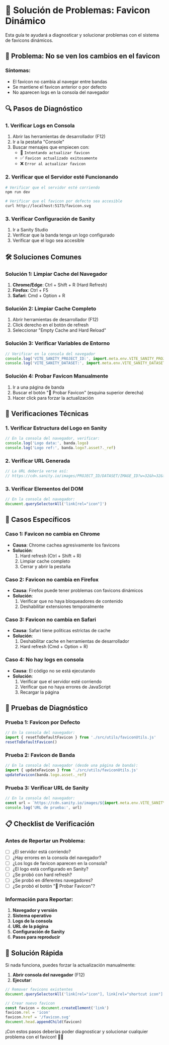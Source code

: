 # 🔧 Solución de Problemas: Favicon Dinámico

Esta guía te ayudará a diagnosticar y solucionar problemas con el sistema de favicons dinámicos.

## 🚨 **Problema: No se ven los cambios en el favicon**

### **Síntomas:**
- El favicon no cambia al navegar entre bandas
- Se mantiene el favicon anterior o por defecto
- No aparecen logs en la consola del navegador

## 🔍 **Pasos de Diagnóstico**

### **1. Verificar Logs en Consola**
1. Abrir las herramientas de desarrollador (F12)
2. Ir a la pestaña "Console"
3. Buscar mensajes que empiecen con:
   - 🔄 `Intentando actualizar favicon`
   - ✅ `Favicon actualizado exitosamente`
   - ❌ `Error al actualizar favicon`

### **2. Verificar que el Servidor esté Funcionando**
```bash
# Verificar que el servidor esté corriendo
npm run dev

# Verificar que el favicon por defecto sea accesible
curl http://localhost:5173/favicon.svg
```

### **3. Verificar Configuración de Sanity**
1. Ir a Sanity Studio
2. Verificar que la banda tenga un logo configurado
3. Verificar que el logo sea accesible

## 🛠️ **Soluciones Comunes**

### **Solución 1: Limpiar Cache del Navegador**
1. **Chrome/Edge**: Ctrl + Shift + R (Hard Refresh)
2. **Firefox**: Ctrl + F5
3. **Safari**: Cmd + Option + R

### **Solución 2: Limpiar Cache Completo**
1. Abrir herramientas de desarrollador (F12)
2. Click derecho en el botón de refresh
3. Seleccionar "Empty Cache and Hard Reload"

### **Solución 3: Verificar Variables de Entorno**
```javascript
// Verificar en la consola del navegador
console.log('VITE_SANITY_PROJECT_ID:', import.meta.env.VITE_SANITY_PROJECT_ID)
console.log('VITE_SANITY_DATASET:', import.meta.env.VITE_SANITY_DATASET)
```

### **Solución 4: Probar Favicon Manualmente**
1. Ir a una página de banda
2. Buscar el botón "🧪 Probar Favicon" (esquina superior derecha)
3. Hacer click para forzar la actualización

## 🔧 **Verificaciones Técnicas**

### **1. Verificar Estructura del Logo en Sanity**
```javascript
// En la consola del navegador, verificar:
console.log('Logo data:', banda.logo)
console.log('Logo ref:', banda.logo?.asset?._ref)
```

### **2. Verificar URL Generada**
```javascript
// La URL debería verse así:
// https://cdn.sanity.io/images/PROJECT_ID/DATASET/IMAGE_ID?w=32&h=32&fit=crop&crop=center
```

### **3. Verificar Elementos del DOM**
```javascript
// En la consola del navegador:
document.querySelectorAll('link[rel="icon"]')
```

## 🎯 **Casos Específicos**

### **Caso 1: Favicon no cambia en Chrome**
- **Causa**: Chrome cachea agresivamente los favicons
- **Solución**: 
  1. Hard refresh (Ctrl + Shift + R)
  2. Limpiar cache completo
  3. Cerrar y abrir la pestaña

### **Caso 2: Favicon no cambia en Firefox**
- **Causa**: Firefox puede tener problemas con favicons dinámicos
- **Solución**:
  1. Verificar que no haya bloqueadores de contenido
  2. Deshabilitar extensiones temporalmente

### **Caso 3: Favicon no cambia en Safari**
- **Causa**: Safari tiene políticas estrictas de cache
- **Solución**:
  1. Deshabilitar cache en herramientas de desarrollador
  2. Hard refresh (Cmd + Option + R)

### **Caso 4: No hay logs en consola**
- **Causa**: El código no se está ejecutando
- **Solución**:
  1. Verificar que el servidor esté corriendo
  2. Verificar que no haya errores de JavaScript
  3. Recargar la página

## 🧪 **Pruebas de Diagnóstico**

### **Prueba 1: Favicon por Defecto**
```javascript
// En la consola del navegador:
import { resetToDefaultFavicon } from './src/utils/faviconUtils.js'
resetToDefaultFavicon()
```

### **Prueba 2: Favicon de Banda**
```javascript
// En la consola del navegador (desde una página de banda):
import { updateFavicon } from './src/utils/faviconUtils.js'
updateFavicon(banda.logo.asset._ref)
```

### **Prueba 3: Verificar URL de Sanity**
```javascript
// En la consola del navegador:
const url = `https://cdn.sanity.io/images/${import.meta.env.VITE_SANITY_PROJECT_ID}/${import.meta.env.VITE_SANITY_DATASET}/IMAGE_ID?w=32&h=32&fit=crop&crop=center`
console.log('URL de prueba:', url)
```

## 📋 **Checklist de Verificación**

### **Antes de Reportar un Problema:**
- [ ] ¿El servidor está corriendo?
- [ ] ¿Hay errores en la consola del navegador?
- [ ] ¿Los logs de favicon aparecen en la consola?
- [ ] ¿El logo está configurado en Sanity?
- [ ] ¿Se probó con hard refresh?
- [ ] ¿Se probó en diferentes navegadores?
- [ ] ¿Se probó el botón "🧪 Probar Favicon"?

### **Información para Reportar:**
1. **Navegador y versión**
2. **Sistema operativo**
3. **Logs de la consola**
4. **URL de la página**
5. **Configuración de Sanity**
6. **Pasos para reproducir**

## 🎵 **Solución Rápida**

Si nada funciona, puedes forzar la actualización manualmente:

1. **Abrir consola del navegador** (F12)
2. **Ejecutar**:
```javascript
// Remover favicons existentes
document.querySelectorAll('link[rel="icon"], link[rel="shortcut icon"]').forEach(f => f.remove())

// Crear nuevo favicon
const favicon = document.createElement('link')
favicon.rel = 'icon'
favicon.href = '/favicon.svg'
document.head.appendChild(favicon)
```

¡Con estos pasos deberías poder diagnosticar y solucionar cualquier problema con el favicon! 🔧✨ 
